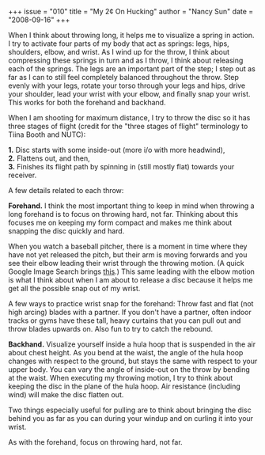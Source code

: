 +++
issue = "010"
title = "My 2¢ On Hucking"
author = "Nancy Sun"
date = "2008-09-16"
+++

When I think about throwing long, it helps me to visualize a spring in action.
I try to activate four parts of my body that act as springs: legs, hips,
shoulders, elbow, and wrist. As I wind up for the throw, I think about
compressing these springs in turn and as I throw, I think about releasing each
of the springs. The legs are an important part of the step; I step out as far
as I can to still feel completely balanced throughout the throw. Step evenly
with your legs, rotate your torso through your legs and hips, drive your
shoulder, lead your wrist with your elbow, and finally snap your wrist. This
works for both the forehand and backhand.  
  
When I am shooting for maximum distance, I try to throw the disc so it has
three stages of flight (credit for the "three stages of flight" terminology to
Tiina Booth and NUTC):  
  
**1.** Disc starts with some inside-out (more i/o with more headwind),  
**2.** Flattens out, and then,  
**3.** Finishes its flight path by spinning in (still mostly flat) towards
your receiver.  
  
A few details related to each throw:  
  
**Forehand.** I think the most important thing to keep in mind when throwing a
long forehand is to focus on throwing hard, not far. Thinking about this
focuses me on keeping my form compact and makes me think about snapping the
disc quickly and hard.  
  
When you watch a baseball pitcher, there is a moment in time where they have
not yet released the pitch, but their arm is moving forwards and you see their
elbow leading their wrist through the throwing motion. (A quick Google Image
Search brings
[this](http://web.archive.org/web/20220101010101/http://www.ndgbaseball.org/pictures/baseball_tips/madduxdel.jpg).)
This same leading with the elbow motion is what I think about when I am about
to release a disc because it helps me get all the possible snap out of my
wrist.  
  
A few ways to practice wrist snap for the forehand: Throw fast and flat (not
high arcing) blades with a partner. If you don't have a partner, often indoor
tracks or gyms have these tall, heavy curtains that you can pull out and throw
blades upwards on. Also fun to try to catch the rebound.  
  
**Backhand.** Visualize yourself inside a hula hoop that is suspended in the
air about chest height. As you bend at the waist, the angle of the hula hoop
changes with respect to the ground, but stays the same with respect to your
upper body. You can vary the angle of inside-out on the throw by bending at
the waist. When executing my throwing motion, I try to think about keeping the
disc in the plane of the hula hoop. Air resistance (including wind) will make
the disc flatten out.  
  
Two things especially useful for pulling are to think about bringing the disc
behind you as far as you can during your windup and on curling it into your
wrist.  
  
As with the forehand, focus on throwing hard, not far.
